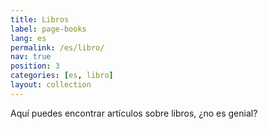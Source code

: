 ```yaml
---
title: Libros
label: page-books
lang: es
permalink: /es/libro/
nav: true
position: 3
categories: [es, libro]
layout: collection
---
```


Aquí puedes encontrar artículos sobre libros, ¿no es genial?
